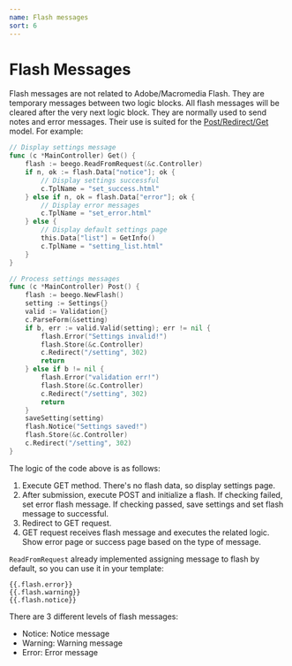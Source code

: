 ```yaml
---
name: Flash messages
sort: 6
---
```


# Flash Messages

Flash messages are not related to Adobe/Macromedia Flash. They are temporary messages between two logic blocks. All flash messages will be cleared after the very next logic block. They are normally used to send notes and error messages. Their use is suited for the [Post/Redirect/Get](http://en.wikipedia.org/wiki/Post/Redirect/Get) model. For example:

```go
// Display settings message
func (c *MainController) Get() {
    flash := beego.ReadFromRequest(&c.Controller)
    if n, ok := flash.Data["notice"]; ok {
        // Display settings successful
        c.TplName = "set_success.html"
    } else if n, ok = flash.Data["error"]; ok {
        // Display error messages
        c.TplName = "set_error.html"
    } else {
        // Display default settings page
        this.Data["list"] = GetInfo()
        c.TplName = "setting_list.html"
    }
}

// Process settings messages
func (c *MainController) Post() {
    flash := beego.NewFlash()
    setting := Settings{}
    valid := Validation{}
    c.ParseForm(&setting)
    if b, err := valid.Valid(setting); err != nil {
        flash.Error("Settings invalid!")
        flash.Store(&c.Controller)
        c.Redirect("/setting", 302)
        return
    } else if b != nil {
        flash.Error("validation err!")
        flash.Store(&c.Controller)
        c.Redirect("/setting", 302)
        return
    }
    saveSetting(setting)
    flash.Notice("Settings saved!")
    flash.Store(&c.Controller)
    c.Redirect("/setting", 302)
}
```

The logic of the code above is as follows:

1. Execute GET method. There's no flash data, so display settings page.
2. After submission, execute POST and initialize a flash. If checking failed, set error flash message. If checking passed, save settings and set flash message to successful.
3. Redirect to GET request.
4. GET request receives flash message and executes the related logic. Show error page or success page based on the type of message.

`ReadFromRequest` already implemented assigning message to flash by default, so you can use it in your template:

	{{.flash.error}}
	{{.flash.warning}}
	{{.flash.notice}}

There are 3 different levels of flash messages:

* Notice: Notice message
* Warning: Warning message
* Error: Error message
